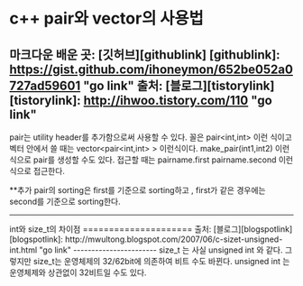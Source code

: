 c++ pair와 vector의 사용법
==========================
마크다운 배운 곳: [깃허브][githublink]
[githublink]: https://gist.github.com/ihoneymon/652be052a0727ad59601 "go link"
출처: [블로그][tistorylink]
[tistorylink]: http://ihwoo.tistory.com/110 "go link"
----------------------------------
pair는 utility header를 추가함으로써 사용할 수 있다.
꼴은 pair\<int,int\> 이런 식이고 벡터 안에서 쓸 때는 vector\<pair\<int,int\> \> 이런식이다.
make_pair(int1,int2) 이런 식으로 pair를 생성할 수도 있다.
접근할 때는 pairname.first pairname.second 이런 식으로 접근한다.

**추가
pair의 sorting은 first를 기준으로 sorting하고 , first가 같은 경우에는 second를 기준으로 sorting한다.


<hr>
int와 size_t의 차이점
=====================
출처: [블로그][blogspotlink]
[blogspotlink]: http://mwultong.blogspot.com/2007/06/c-sizet-unsigned-int.html "go link"
-----------------------
size_t 는 사실 unsigned int 와 같다. 
그렇지만 size_t는 운영체제의 32/62bit에 의존하여 비트 수도 바뀐다.
unsigned int 는 운영체제와 상관없이 32비트일 수도 있다.

